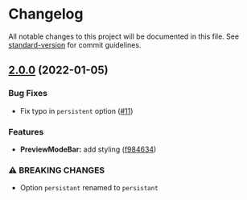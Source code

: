 # Changelog

All notable changes to this project will be documented in this file. See [standard-version](https://github.com/conventional-changelog/standard-version) for commit guidelines.

## [2.0.0](https://github.com/voorhoede/nuxt-preview-mode-module/compare/v1.0.4...v2.0.0) (2022-01-05)

### Bug Fixes

* Fix typo in `persistent` option ([#11](https://github.com/voorhoede/nuxt-preview-mode-module/pull/11))

### Features

* **PreviewModeBar:** add styling ([f984634](https://github.com/voorhoede/nuxt-preview-mode-module/commit/f984634c0ffc5e9d7f95c1914a80918a51fbd3e5))

### ⚠ BREAKING CHANGES

* Option `persistant` renamed to `persistant`
